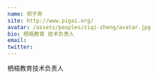 ```yaml
---
name: 郑子奇
site: http://www.pigai.org/
avatar: /assets/peoples/ziqi-zheng/avatar.jpg
bio: 栖梧教育 技术负责人
email: 
twitter: 
---
```

栖梧教育技术负责人
